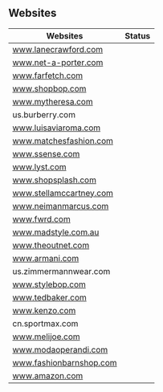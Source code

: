 ## Websites

|                Websites | Status                 |
|-------------------------|------------------------|
| www.lanecrawford.com | |
| www.net-a-porter.com | |
| www.farfetch.com | |
| www.shopbop.com | |
| www.mytheresa.com | |
| us.burberry.com | |
| www.luisaviaroma.com | |
| www.matchesfashion.com | |
| www.ssense.com | |
| www.lyst.com | |
| www.shopsplash.com | |
| www.stellamccartney.com | |
| www.neimanmarcus.com | |
| www.fwrd.com | |
| www.madstyle.com.au | |
| www.theoutnet.com | |
| www.armani.com | |
| us.zimmermannwear.com | |
| www.stylebop.com | |
| www.tedbaker.com | |
| www.kenzo.com | |
| cn.sportmax.com | |
| www.melijoe.com | |
| www.modaoperandi.com | |
| www.fashionbarnshop.com | |
| www.amazon.com | |
